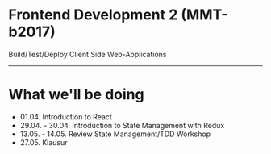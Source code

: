 # Frontend Development 2 (MMT-b2017)

Build/Test/Deploy Client Side Web-Applications

---

# What we'll be doing

- 01.04. Introduction to React
- 29.04. - 30.04. Introduction to State Management with Redux
- 13.05. - 14.05. Review State Management/TDD Workshop
- 27.05. Klausur
